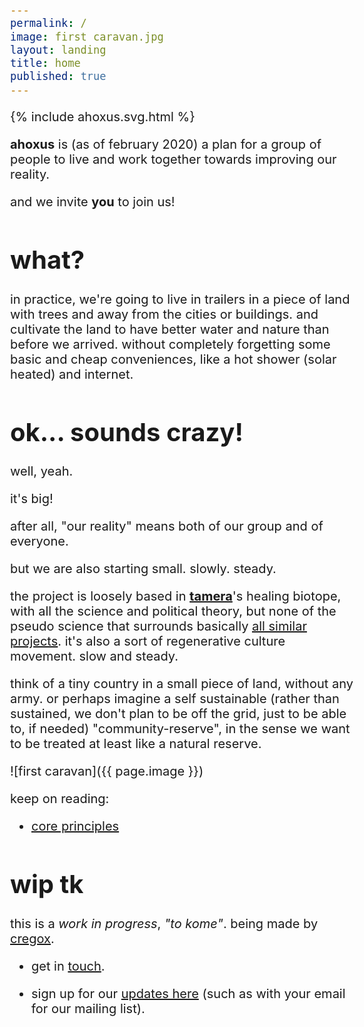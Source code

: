 ```yaml
---
permalink: /
image: first caravan.jpg
layout: landing
title: home
published: true
---
```


{% include ahoxus.svg.html %}

**ahoxus** is (as of february 2020) a plan for a group of people to live and work together towards improving our reality.

and we invite **you** to join us!

# what?

in practice, we're going to live in trailers in a piece of land with trees and away from the cities or buildings. and cultivate the land to have better water and nature than before we arrived. without completely forgetting some basic and cheap conveniences, like a hot shower (solar heated) and internet.

# ok... sounds crazy!

well, yeah.

it's big!

after all, "our reality" means both of our group and of everyone.

but we are also starting small. slowly. steady.

the project is loosely based in [**tamera**](//tamera.org)'s healing biotope, with all the science and political theory, but none of the pseudo science that surrounds basically [all similar projects](/map). it's also a sort of regenerative culture movement. slow and steady.

think of a tiny country in a small piece of land, without any army. or perhaps imagine a self sustainable (rather than sustained, we don't plan to be off the grid, just to be able to, if needed) "community-reserve", in the sense we want to be treated at least like a natural reserve.

![first caravan]({{ page.image }})

keep on reading:

- [core principles](/core)

# wip tk

this is a *work in progress*, _"to kome"_. being made by [cregox](https://cregox.net/ahoxus).

- get in [touch](https://cregox.net/contact).

- sign up for our [updates here](/updates) (such as with your email for our mailing list).

<style>
body {max-width: 550px; margin: 0 auto; font-size: 15pt;}
</style>
